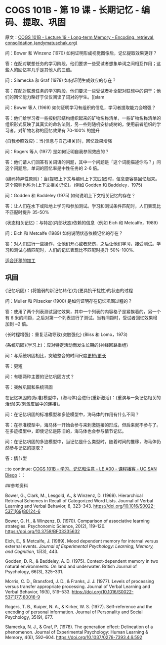 # COGS 101B - 第 19 课 - 长期记忆 - 编码、提取、巩固

原文：[COGS 101B - Lecture 19 - Long-term Memory - Encoding, retrieval, consolidation (andymatuschak.org)](https://notes.andymatuschak.org/zpMk3nkuwxsF4ddm6FmXN8idvMro5mcGW6x)

问：Bower 和 Winzenz (1970) 如何证明形成视觉图像后，记忆提取效果更好？

答：在配对联想任务的学习阶段，他们要求一些受试者想象单词之间相互作用；这些人的回忆率几乎是其他人的三倍。

问：Slamecka 和 Graf (1978) 如何证明生成效应的存在？

答：在配对联想任务的学习阶段，他们要求一些受试者补全配对联想中的词干；他们的回忆能力略好于仅仅阅读了词对的学生。[[slam

问：Bower 等人 (1969) 如何证明学习有组织的信息，学习者提取能力会增强？

答：他们给学习者一些按树形结构组织起来的矿物名称清单，一些矿物名称清单的组织形式反映了其真实的命名法则，另一些则随机安排成树的。使用前者组织的学习者，对矿物名称的回忆效果有 70-100% 的提升

{自我参照效应}：当{信息与自己相关}时，回忆效果增强

问：Rogers 等人 (1977) 是如何证明自我参照效应的？

答：他们请人们回答有关词语的问题，其中一个问题是「这个词能描述你吗？」问这个问题后，单词的回忆率是中性任务的 2-6 倍。

{编码特异性原则}：当{提取上下文与编码上下文匹配}时，信息更容易回忆起来。这个原则也称为{上下文相关记忆}。(例如 Godden 和 Baddeley，1975)

问：Godden 和 Baddeley (1975) 如何说明上下文相关记忆的存在？

答：让人们在水下或陆地上学习和参加测试。学习和测试条件匹配时，人们表现比不匹配时提升 35-50%

{状态相关记忆}：与特定{内部状态}依赖的信息（例如 Eich 和 Metcalfe，1989）

问：Eich 和 Metcalfe (1989) 如何说明状态依赖记忆的存在？

答：对人们进行一些操作，让他们开心或者悲伤，之后让他们学习，接受测试。学习和测试心情匹配时，人们的记忆表现比不匹配时提升 50%-100%. 

[适合迁移的加工](https://notes.andymatuschak.org/zgNZJ2DNTzbNNriAGHjbKTowViNr6yCuk6D)

## 巩固

{记忆巩固}：{将脆弱的新记忆转化}为{更具抗干扰性}的状态的过程

问：Muller 和 Pilzecker (1900) 是如何证明存在记忆巩固过程的？

答：使用了两个列表测试回忆效果，其中一个列表的内容格子是紧挨着的，另一个有 6 米的间距，之后对第一个列表进行了测试。当有间距时，受试者回忆效果增加到 ~2 倍。

{长时程增强}：重复活动导致{突触强化} (Bliss 和 Lomo，1973)

{系统巩固}(学习上)：应对特定活动而发生长期的{神经回路重组}

问：与系统巩固相比，突触整合的时间尺度[更短/更长](https://notes.andymatuschak.org/zpMk3nkuwxsF4ddm6FmXN8idvMro5mcGW6x)

答：更短

问：有哪两种主要的记忆巩固方式？

答：突触巩固和系统巩固

在记忆巩固的{标准}模型中，{海马体}会进行{重新激活}：{重演与一条记忆相关的活动}来{刺激皮层中的连接}。

问：在记忆巩固的标准模型和多迹模型中，海马体的作用有什么不同？

答：在标准模型中，海马体一开始会参与来刺激链接的形成，但后来就不参与了。在多迹模型中，即使记忆是陈旧的，海马体也会参与情节记忆。

问：在记忆巩固的多迹模型中，当记忆是什么类型时，随着时间的推移，海马体仍然参与记忆的提取？

答：情节型

::to continue: [COGS 101B - 学习、记忆和注意 - LE A00 - 课程播客 - UC SAN Diego](https://podcast.ucsd.edu/watch/wi18/cogs101b_a00/19)：：

##参考资料

Bower, G., Clark, M., Lesgold, A., & Winzenz, D. (1969). Hierarchical Retrieval Schemes in Recall of Categorized Word Lists. Journal of Verbal Learning and Verbal Behavior, 8, 323–343. https://doi.org/10.1016/S0022-5371(69)80124-6

Bower, G. H., & Winzenz, D. (1970). Comparison of associative learning strategies. Psychonomic Science, 20(2), 119–120. https://doi.org/10.3758/BF03335632

Eich, E., & Metcalfe, J. (1989). Mood dependent memory for internal versus external events. *Journal of Experimental Psychology: Learning, Memory, and Cognition*, *15*(3), 443.

Godden, D. R., & Baddeley, A. D. (1975). Context-dependent memory in two natural environments: On land and underwater. British Journal of Psychology, 66(3), 325–331.

Morris, C. D., Bransford, J. D., & Franks, J. J. (1977). Levels of processing versus transfer appropriate processing. Journal of Verbal Learning and Verbal Behavior, 16(5), 519–533. https://doi.org/10.1016/S0022-5371(77)80016-9

Rogers, T. B., Kuiper, N. A., & Kirker, W. S. (1977). Self-reference and the encoding of personal information. Journal of Personality and Social Psychology, 35(9), 677.

Slamecka, N. J., & Graf, P. (1978). The generation effect: Delineation of a phenomenon. Journal of Experimental Psychology: Human Learning & Memory, 4(6), 592–604. https://doi.org/10.1037/0278-7393.4.6.592